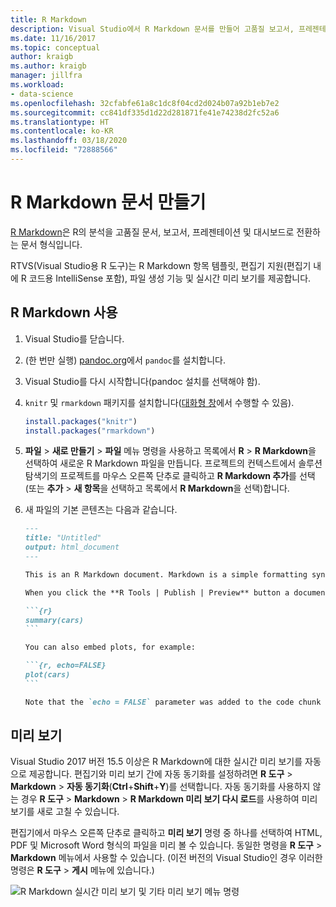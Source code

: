 ```yaml
---
title: R Markdown
description: Visual Studio에서 R Markdown 문서를 만들어 고품질 보고서, 프레젠테이션 및 대시보드를 생성하는 방법입니다.
ms.date: 11/16/2017
ms.topic: conceptual
author: kraigb
ms.author: kraigb
manager: jillfra
ms.workload:
- data-science
ms.openlocfilehash: 32cfabfe61a8c1dc8f04cd2d024b07a92b1eb7e2
ms.sourcegitcommit: cc841df335d1d22d281871fe41e74238d2fc52a6
ms.translationtype: HT
ms.contentlocale: ko-KR
ms.lasthandoff: 03/18/2020
ms.locfileid: "72888566"
---
```

# <a name="create-r-markdown-documents"></a>R Markdown 문서 만들기

[R Markdown](https://rmarkdown.rstudio.com/)은 R의 분석을 고품질 문서, 보고서, 프레젠테이션 및 대시보드로 전환하는 문서 형식입니다.

RTVS(Visual Studio용 R 도구)는 R Markdown 항목 템플릿, 편집기 지원(편집기 내에 R 코드용 IntelliSense 포함), 파일 생성 기능 및 실시간 미리 보기를 제공합니다.

## <a name="using-r-markdown"></a>R Markdown 사용

1. Visual Studio를 닫습니다.
1. (한 번만 실행) [pandoc.org](https://pandoc.org/installing.html)에서 `pandoc`를 설치합니다.
1. Visual Studio를 다시 시작합니다(pandoc 설치를 선택해야 함).
1. `knitr` 및 `rmarkdown` 패키지를 설치합니다([대화형 창](interactive-repl-for-r-in-visual-studio.md)에서 수행할 수 있음).

    ```R
    install.packages("knitr")
    install.packages("rmarkdown")

    ```

1. **파일** > **새로 만들기** > **파일** 메뉴 명령을 사용하고 목록에서 **R** > **R Markdown**을 선택하여 새로운 R Markdown 파일을 만듭니다. 프로젝트의 컨텍스트에서 솔루션 탐색기의 프로젝트를 마우스 오른쪽 단추로 클릭하고 **R Markdown 추가**를 선택(또는 **추가** > **새 항목**을 선택하고 목록에서 **R Markdown**을 선택)합니다.

1. 새 파일의 기본 콘텐츠는 다음과 같습니다.

    ~~~markdown
    ---
    title: "Untitled"
    output: html_document
    ---

    This is an R Markdown document. Markdown is a simple formatting syntax for authoring HTML, PDF, and Microsoft Word documents. For more details on using R Markdown see <http://rmarkdown.rstudio.com>.

    When you click the **R Tools | Publish | Preview** button a document will be generated that includes both content as well as the output of any embedded R code chunks within the document. You can embed an R code chunk like this:

    ```{r}
    summary(cars)
    ```

    You can also embed plots, for example:

    ```{r, echo=FALSE}
    plot(cars)
    ```

    Note that the `echo = FALSE` parameter was added to the code chunk to prevent printing of the R code that generated the plot.

    ~~~

## <a name="previews"></a>미리 보기

Visual Studio 2017 버전 15.5 이상은 R Markdown에 대한 실시간 미리 보기를 자동으로 제공합니다. 편집기와 미리 보기 간에 자동 동기화를 설정하려면 **R 도구** > **Markdown** > **자동 동기화**(**Ctrl**+**Shift**+**Y**)를 선택합니다. 자동 동기화를 사용하지 않는 경우 **R 도구** > **Markdown** > **R Markdown 미리 보기 다시 로드**를 사용하여 미리 보기를 새로 고칠 수 있습니다.

편집기에서 마우스 오른쪽 단추로 클릭하고 **미리 보기** 명령 중 하나를 선택하여 HTML, PDF 및 Microsoft Word 형식의 파일을 미리 볼 수 있습니다. 동일한 명령을 **R 도구** > **Markdown** 메뉴에서 사용할 수 있습니다. (이전 버전의 Visual Studio인 경우 이러한 명령은 **R 도구** > **게시** 메뉴에 있습니다.)

![R Markdown 실시간 미리 보기 및 기타 미리 보기 메뉴 명령](media/rmarkdown-live-preview.png)
